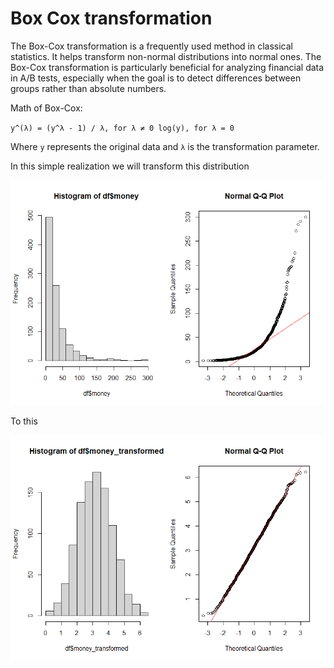 # Box Cox transformation
The Box-Cox transformation is a frequently used method in classical statistics. It helps transform non-normal distributions into normal ones. The Box-Cox transformation is particularly beneficial for analyzing financial data in A/B tests, especially when the goal is to detect differences between groups rather than absolute numbers.

Math of Box-Cox:

<code>y^(λ) = (y^λ - 1) / λ, for λ ≠ 0
log(y), for λ = 0</code>

Where <code>y</code> represents the original data and <code>λ</code> is the transformation parameter.

In this simple realization we will transform this distribution

<img src="base.png">

To this

<img src="transformed.png">
